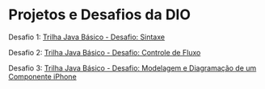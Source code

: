 # Projetos e Desafios da DIO

Desafio 1: 
[Trilha Java Básico - Desafio: Sintaxe](https://github.com/digitalinnovationone/trilha-java-basico/blob/main/desafios/sintaxe/README.md)

Desafio 2: 
[Trilha Java Básico - Desafio: Controle de Fluxo](https://github.com/digitalinnovationone/trilha-java-basico/tree/main/desafios/controle-fluxo)

Desafio 3: 
[Trilha Java Básico - Desafio: Modelagem e Diagramação de um Componente iPhone](https://github.com/digitalinnovationone/trilha-java-basico/tree/main/desafios/poo)

